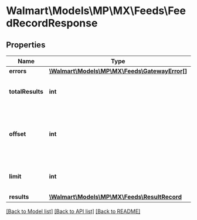 # Walmart\Models\MP\MX\Feeds\FeedRecordResponse

## Properties

Name | Type | Description | Notes
------------ | ------------- | ------------- | -------------
**errors** | [**\Walmart\Models\MP\MX\Feeds\GatewayError[]**](GatewayError.md) |  | [optional]
**totalResults** | **int** | Total number of feeds returned | [optional]
**offset** | **int** | The object response to the starting number, where 0 is the first available | [optional]
**limit** | **int** | The number of items to be returned | [optional]
**results** | [**\Walmart\Models\MP\MX\Feeds\ResultRecord**](ResultRecord.md) |  | [optional]


[[Back to Model list]](./) [[Back to API list]](../../../../../README.md#supported-apis) [[Back to README]](../../../../../README.md)
